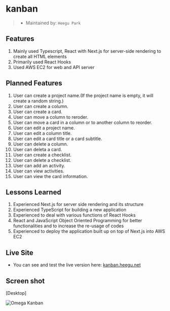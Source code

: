 # kanban

> - Maintained by: `Heegu Park`

## Features
1. Mainly used Typescript, React with Next.js for server-side rendering to create all HTML elements
2. Primarily used React Hooks
3. Used AWS EC2 for web and API server

## Planned Features
1. User can create a project name.(If the project name is empty, it will create a random string.)
2. User can create a column.
3. User can create a card.
4. User can move a column to reroder.
5. User can move a card in a column or to another column to reorder.
6. User can edit a project name.
7. User can edit a column title.
8. User can edit a card title or a card subtitle.
9. User can delete a column.
10. User can deleta a card.
11. User can create a checklist.
12. User can delete a checklist.
13. User can add an activity.
14. User can view activities.
15. User can view the card information.

## Lessons Learned
1. Experienced Next.js for server side rendering and its structure
2. Experienced TypeScript for building a new application
3. Experienced to deal with various functions of React Hooks
4. React and JavaScript Object Oriented Programming for better functionalities and to increase the re-usage of codes
5. Experienced to deploy the application built up on top of Next.js into AWS EC2

## Live Site
* You can see and test the live version here: <a href="https://kanban.heegu.net" target="blank">kanban.heegu.net</a>

## Screen shot
[Desktop]

![Omega Kanban](https://github.com/heegupark/omega-kanban/blob/master/kanban-ss-001.gif)
